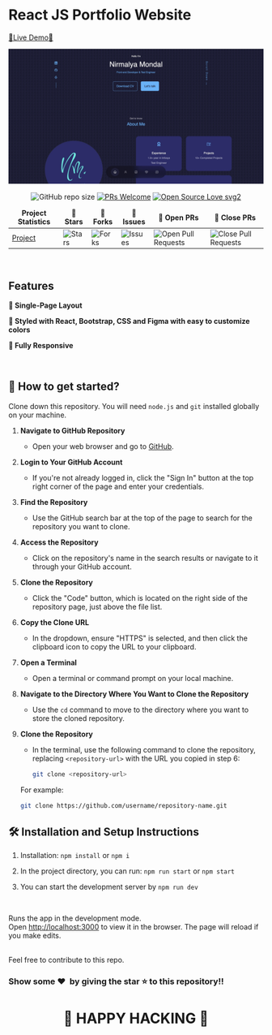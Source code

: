 # React JS Portfolio Website

[🔗Live Demo🔗](https://nirmalyamondal.vercel.app/)

![Protfolio Website](src/assets/60060357-3D05-48DB-847B-EE3047F452F8_1_201_a.jpeg)

<div align="center">

![GitHub repo size](https://img.shields.io/github/repo-size/nirmalyax/React-folio?color=yellow) [![PRs Welcome](https://img.shields.io/badge/PRs-welcome-brightgreen.svg?style=flat-square)](http://makeapullrequest.com) [![Open Source Love svg2](https://badges.frapsoft.com/os/v2/open-source.svg?v=103)](https://github.com/ellerbrock/open-source-badges/)

</div>

<table align="center">
    <thead align="center">
        <tr border: 1px;>
            <td><b>Project Statistics</td>
            <td><b>🌟 Stars</b></td>
            <td><b>🍴 Forks</b></td>
            <td><b>🐛 Issues</b></td>
            <td><b>🔔 Open PRs</b></td>
            <td><b>🔕 Close PRs</b></td>
        </tr>
     </thead>
    <tbody>
         <tr>
            <td><a href="https://github.com/nirmalyax/React-folio"</a>Project</td>
            <td><img alt="Stars" src="https://img.shields.io/github/stars/nirmalyax/React-folio?style=flat&logo=github"/></td>
             <td><img alt="Forks" src="https://img.shields.io/github/forks/nirmalyax/React-folio?style=flat&logo=github"/></td>
            <td><img alt="Issues" src="https://img.shields.io/github/issues/nirmalyax/React-folio?style=flat&logo=github"/></td>
            <td><img alt="Open Pull Requests" src="https://img.shields.io/github/issues-pr/nirmalyax/React-folio?style=flat&logo=github"/></td>
           <td><img alt="Close Pull Requests" src="https://img.shields.io/github/issues-pr-closed/nirmalyax/React-folio?style=flat&color=critical&logo=github"/></td>
        </tr>
    </tbody>
</table>

<br/>

## Features

**📖 Single-Page Layout**

**🎨 Styled with React, Bootstrap, CSS and Figma with easy to customize colors**

**📱 Fully Responsive**

<br />

## 🚀 How to get started?

Clone down this repository. You will need `node.js` and `git` installed globally on your machine.

1. **Navigate to GitHub Repository**

   - Open your web browser and go to [GitHub](https://github.com).

2. **Login to Your GitHub Account**

   - If you're not already logged in, click the "Sign In" button at the top right corner of the page and enter your credentials.

3. **Find the Repository**

   - Use the GitHub search bar at the top of the page to search for the repository you want to clone.

4. **Access the Repository**

   - Click on the repository's name in the search results or navigate to it through your GitHub account.

5. **Clone the Repository**

   - Click the "Code" button, which is located on the right side of the repository page, just above the file list.

6. **Copy the Clone URL**

   - In the dropdown, ensure "HTTPS" is selected, and then click the clipboard icon to copy the URL to your clipboard.

7. **Open a Terminal**

   - Open a terminal or command prompt on your local machine.

8. **Navigate to the Directory Where You Want to Clone the Repository**

   - Use the `cd` command to move to the directory where you want to store the cloned repository.

9. **Clone the Repository**

   - In the terminal, use the following command to clone the repository, replacing `<repository-url>` with the URL you copied in step 6:

     ```bash
     git clone <repository-url>
     ```

   For example:

   ```bash
   git clone https://github.com/username/repository-name.git
   ```

## 🛠 Installation and Setup Instructions

1. Installation: `npm install` or `npm i`

2. In the project directory, you can run: `npm run start` or `npm start`

3. You can start the development server by `npm run dev`

   <br/>

Runs the app in the development mode.\
Open [http://localhost:3000](http://localhost:3000) to view it in the browser.
The page will reload if you make edits.

<br />
Feel free to contribute to this repo.

### Show some ❤️&nbsp; by giving the star :star: to this repository!!

<h1 align=center> 🧠 HAPPY HACKING 🧠 </h1>
